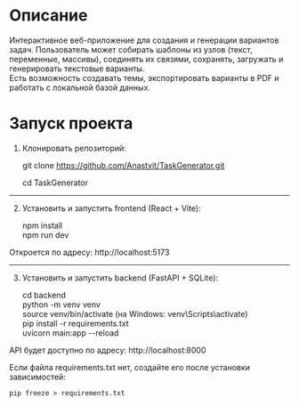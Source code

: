 Описание
==========================

Интерактивное веб-приложение для создания и генерации вариантов задач.
Пользователь может собирать шаблоны из узлов (текст, переменные, массивы), соединять их связями, сохранять, загружать и генерировать текстовые варианты.  
Есть возможность создавать темы, экспортировать варианты в PDF и работать с локальной базой данных.



Запуск проекта
==============

1. Клонировать репозиторий:

    git clone https://github.com/Anastvit/TaskGenerator.git

    cd TaskGenerator

---

2. Установить и запустить frontend (React + Vite):

    npm install  
    npm run dev

Откроется по адресу: http://localhost:5173

---

3. Установить и запустить backend (FastAPI + SQLite):

    cd backend  
    python -m venv venv  
    source venv/bin/activate         (на Windows: venv\Scripts\activate)  
    pip install -r requirements.txt  
    uvicorn main:app --reload

API будет доступно по адресу: http://localhost:8000

Если файла requirements.txt нет, создайте его после установки зависимостей:

    pip freeze > requirements.txt
